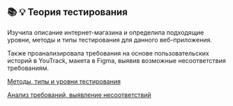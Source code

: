 ## 📚 💡 Теория тестирования

Изучила описание интернет-магазина и определила подходящие уровни, методы и типы тестирования для данного веб-приложения.

Также проанализировала требования на основе пользовательских историй в YouTrack, макета в Figma, выявив возможные несоответствия требованиям. 


[Методы, типы и уровни тестирования](https://docs.google.com/spreadsheets/d/1XGZyMbY3ehpbNS61wn0haW7fKQXHZu68Ikj-SuCfkX8/edit?usp=sharing)

[Анализ требований, выявление несоответствий](https://docs.google.com/spreadsheets/d/1CUbrnK-gBlzf2QR6j9AUK8XEPJR6m6AOYEXu9SywHUA/edit?usp=sharing)
